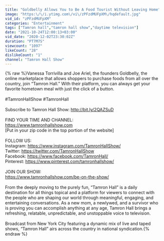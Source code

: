 ```yaml
---
title: "Goldbelly Allows You to Be A Food Tourist Without Leaving Home"
image: "https:\/\/i.ytimg.com\/vi\/zPFzdMUFpXM\/hqdefault.jpg"
vid_id: "zPFzdMUFpXM"
categories: "Entertainment"
tags: ["Tamron hall","tamron hall show","daytime television"]
date: "2021-10-24T12:00:13+03:00"
vid_date: "2020-12-02T23:30:02Z"
duration: "PT7M7S"
viewcount: "1097"
likeCount: "28"
dislikeCount: "1"
channel: "Tamron Hall Show"
---
```

{% raw %}Vanessa Torrivilla and Joe Ariel, the founders Goldbelly, the online marketplace that allows shoppers to purchase foods from all over the country, join “Tamron Hall.”  With their platform, you can always get your favorite hometown meal with just the click of a button.<br /><br />#TamronHallShow #TamronHall <br /> <br />Subscribe to Tamron Hall Show: <a rel="nofollow" target="blank" href="http://bit.ly/2QAZSuD">http://bit.ly/2QAZSuD</a><br /> <br />FIND YOUR TIME AND CHANNEL:<br /><a rel="nofollow" target="blank" href="https://www.tamronhallshow.com">https://www.tamronhallshow.com</a><br />[Put in your zip code in the top portion of the website]<br /> <br />FOLLOW US:<br />Instagram: <a rel="nofollow" target="blank" href="https://www.instagram.com/TamronHallShow/">https://www.instagram.com/TamronHallShow/</a><br />Twitter: <a rel="nofollow" target="blank" href="https://twitter.com/TamronHallShow">https://twitter.com/TamronHallShow</a><br />Facebook: <a rel="nofollow" target="blank" href="https://www.facebook.com/TamronHall/">https://www.facebook.com/TamronHall/</a><br />Pinterest: <a rel="nofollow" target="blank" href="https://www.pinterest.com/tamronhallshow/">https://www.pinterest.com/tamronhallshow/</a><br /> <br />JOIN OUR SHOW:<br /><a rel="nofollow" target="blank" href="https://www.tamronhallshow.com/be-on-the-show/">https://www.tamronhallshow.com/be-on-the-show/</a><br /> <br />From the deeply moving to the purely fun, “Tamron Hall” is a daily destination for all things topical and a platform for viewers to connect with the people who are shaping our world through meaningful, engaging, and entertaining conversations. As a new mom, a newlywed, and a survivor who is proving you can accomplish anything at any age, Tamron Hall brings a refreshing, relatable, unpredictable, and unstoppable voice to television.<br /> <br />Broadcast from New York City featuring a dynamic mix of live and taped shows, “Tamron Hall” airs across the country in national syndication.{% endraw %}
